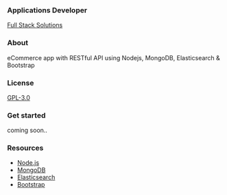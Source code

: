 ### Applications Developer
[Full Stack Solutions](https://github.com/applicationsdev?tab=repositories)

### About
eCommerce app with RESTful API using Nodejs, MongoDB, Elasticsearch & Bootstrap

### License
[GPL-3.0](https://www.gnu.org/licenses/gpl-3.0.html)

### Get started
coming soon..

### Resources
- [Node.js](https://nodejs.org/)
- [MongoDB](https://www.mongodb.com/)
- [Elasticsearch](https://www.elastic.co/)
- [Bootstrap](http://getbootstrap.com/)
